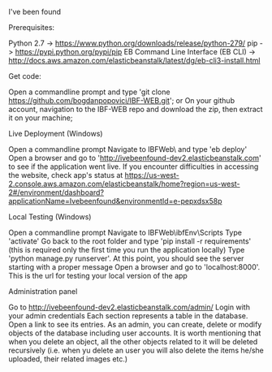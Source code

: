 I've been found

Prerequisites:

Python 2.7 -> https://www.python.org/downloads/release/python-279/
pip -> https://pypi.python.org/pypi/pip
EB Command Line Interface (EB CLI) -> http://docs.aws.amazon.com/elasticbeanstalk/latest/dg/eb-cli3-install.html

Get code:

Open a commandline prompt and type 'git clone https://github.com/bogdanpopovici/IBF-WEB.git'; 
   or
On your github account, navigation to the IBF-WEB repo and download the zip, then extract it on your machine;

Live Deployment (Windows) 

Open a commandline prompt 
Navigate to IBFWeb\ and type 'eb deploy' 
Open a browser and go to 'http://ivebeenfound-dev2.elasticbeanstalk.com' to see if the application went live. 
If you encounter difficulties in accessing the website, check app's status at https://us-west-2.console.aws.amazon.com/elasticbeanstalk/home?region=us-west-2#/environment/dashboard?applicationName=Ivebeenfound&environmentId=e-pepxdsx58p

Local Testing (Windows) 

Open a commandline prompt 
Navigate to IBFWeb\ibfEnv\Scripts 
Type 'activate' 
Go back to the root folder and type 'pip install -r requirements' (this is required only the first time you run the application locally) 
Type 'python manage.py runserver'. At this point, you should see the server starting with a proper message 
Open a browser and go to 'localhost:8000'. This is the url for testing your local version of the app

Administration panel

Go to http://ivebeenfound-dev2.elasticbeanstalk.com/admin/ 
Login with your admin credentials 
Each section represents a table in the database. Open a link to see its entries. 
As an admin, you can create, delete or modify objects of the database including user accounts. 
It is worth mentioning that when you delete an object, all the other objects related to it will be deleted recursively (i.e. when yu delete an user you will also delete the items he/she uploaded, their related images etc.)
